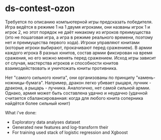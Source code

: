 # ds-contest-ozon
Требуется по описанию компьютерной игры предсказать победителя.
Игра ведётся в режиме 1 на 1 двумя игроками, они названы игрок 1 и игрок 2, но этот порядок не даёт никакому из игроков преимущества (это не пошаговая игра, а игра в режиме реального времени, поэтому нет и преимущества первого хода). Игроки управляют юнитами (которые игроки выбирают, прокачивают перед сражением). В армии каждого игрока 8 разных юнитов, состав армии фиксирован на время сражения, но его можно менять перед сражением. Исход игры зависит от случая, мастерства игроков и способности юнитов взаимодействовать и уничтожать юниты противника.

Нет "самого сильного юнита", они организованы по принципу "камень-ножницы-бумага". Например, дракон легко убивает рыцаря, лучник - дракона, а рыцарь - лучника. Аналогично, нет самой сильной армии. Однако, армия может быть составлена удачно и неудачно (удачной считается сбалансированная: когда для любого юнита соперника найдётся более сильный юнит)

What i've done:
- Exploratory data analyses dataset
- Generated new features and log-transform their
- For training used stack of logistic regression and Xgboost
